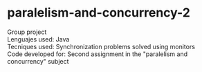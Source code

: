 # paralelism-and-concurrency-2
Group project<br />
Lenguajes used: Java<br />
Tecniques used: Synchronization problems solved using monitors<br />
Code developed for: Second assignment in the "paralelism and concurrency" subject<br />
<br />
